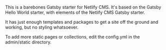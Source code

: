 This is a barebones Gatsby starter for Netlify CMS. It's based on the Gatsby Hello World starter, with elements of the Netlify CMS Gatsby starter. 

It has just enough templates and packages to get a site off the ground and working, but no styling whatsoever.

To add more static pages or collections, edit the config.yml in the admin/static directory.
